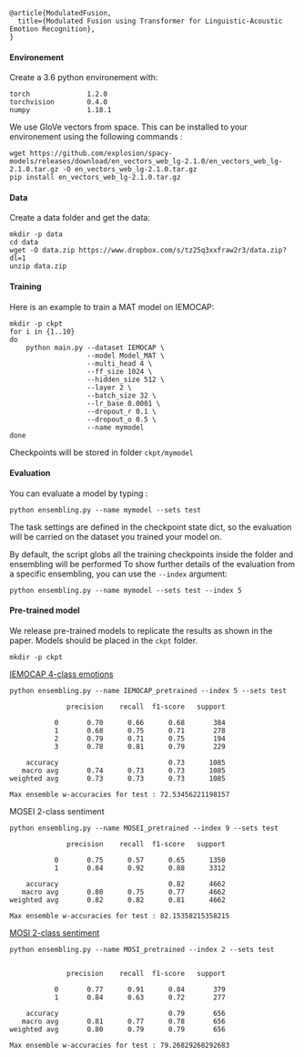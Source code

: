 ```
@article{ModulatedFusion,
  title={Modulated Fusion using Transformer for Linguistic-Acoustic Emotion Recognition},
}
```

#### Environement

Create a 3.6 python environement with:
```
torch              1.2.0    
torchvision        0.4.0   
numpy              1.18.1    
```

We use GloVe vectors from space. This can be installed to your environement using the following commands :
```
wget https://github.com/explosion/spacy-models/releases/download/en_vectors_web_lg-2.1.0/en_vectors_web_lg-2.1.0.tar.gz -O en_vectors_web_lg-2.1.0.tar.gz
pip install en_vectors_web_lg-2.1.0.tar.gz
```
#### Data

Create a data folder and get the data:
```
mkdir -p data
cd data
wget -O data.zip https://www.dropbox.com/s/tz25q3xxfraw2r3/data.zip?dl=1
unzip data.zip
```

#### Training

Here is an example to train a MAT model on IEMOCAP:

```
mkdir -p ckpt
for i in {1..10}
do
    python main.py --dataset IEMOCAP \
                   --model Model_MAT \
                   --multi_head 4 \
                   --ff_size 1024 \
                   --hidden_size 512 \
                   --layer 2 \
                   --batch_size 32 \
                   --lr_base 0.0001 \
                   --dropout_r 0.1 \
                   --dropout_o 0.5 \
                   --name mymodel
done

```
Checkpoints will be stored in folder `ckpt/mymodel`

#### Evaluation 

You can evaluate a model by typing : 
```
python ensembling.py --name mymodel --sets test
```
The task settings are defined in the checkpoint state dict, so the evaluation will be carried on the dataset you trained your model on.

By default, the script globs all the training checkpoints inside the folder and ensembling will be performed
To show further details of the evaluation from a specific ensembling, you can use the `--index` argument:
```
python ensembling.py --name mymodel --sets test --index 5
```

#### Pre-trained model  
We release pre-trained models to replicate the results as shown in the paper. Models should be placed in the `ckpt` folder.
```
mkdir -p ckpt
```

[IEMOCAP 4-class emotions](https://www.dropbox.com/s/wzoiwrtc9m3nb78/IEMOCAP_pretrained.zip?dl=1)
```
python ensembling.py --name IEMOCAP_pretrained --index 5 --sets test

              precision    recall  f1-score   support

           0       0.70      0.66      0.68       384
           1       0.68      0.75      0.71       278
           2       0.79      0.71      0.75       194
           3       0.78      0.81      0.79       229

    accuracy                           0.73      1085
   macro avg       0.74      0.73      0.73      1085
weighted avg       0.73      0.73      0.73      1085

Max ensemble w-accuracies for test : 72.53456221198157
```

MOSEI 2-class sentiment
```
python ensembling.py --name MOSEI_pretrained --index 9 --sets test

              precision    recall  f1-score   support

           0       0.75      0.57      0.65      1350
           1       0.84      0.92      0.88      3312

    accuracy                           0.82      4662
   macro avg       0.80      0.75      0.77      4662
weighted avg       0.82      0.82      0.81      4662

Max ensemble w-accuracies for test : 82.15358215358215
```

[MOSI 2-class sentiment](https://www.dropbox.com/s/zw4a9ukk1npzt9r/MOSI_pretrained.zip?dl=1)
```
python ensembling.py --name MOSI_pretrained --index 2 --sets test


              precision    recall  f1-score   support

           0       0.77      0.91      0.84       379
           1       0.84      0.63      0.72       277

    accuracy                           0.79       656
   macro avg       0.81      0.77      0.78       656
weighted avg       0.80      0.79      0.79       656

Max ensemble w-accuracies for test : 79.26829268292683
```
